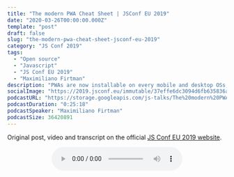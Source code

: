 ```yaml
---
title: "The modern PWA Cheat Sheet | JSConf EU 2019"
date: "2020-03-26T00:00:00.000Z"
template: "post"
draft: false
slug: "the-modern-pwa-cheat-sheet-jsconf-eu-2019"
category: "JS Conf 2019"
tags:
  - "Open source"
  - "Javascript"
  - "JS Conf EU 2019"
  - "Maximiliano Firtman"
description: "PWAs are now installable on every mobile and desktop OSs, but there is a lot of new things since last year we need to do to create a successful experience. We will start understanding the App Lifecycle on every OS including new APIs, the limitations on iOS and how to deal with them, and how WebAPK works on Android. We will mention challenges on desktop PWAs, including multi-window management and we will finally cover distribution channels, including new DOM events to improve analytics, how to create a custom Install experience, and how to distribute the app in the store."
socialImage: "https://2019.jsconf.eu/immutable/37effe6dc3094d6fb635836a5737f8547beb940e/images/cms/maximiliano-firtman-88d49636-1000-square.jpg"
podcastURL: "https://storage.googleapis.com/js-talks/The%20modern%20PWA%20Cheat%20Sheet%20by%20Maximiliano%20Firtman%20%C2%A0JSConf%20EU%202019.mp3"
podcastDuration: "0:25:18"
podcastSpeaker: "Maximiliano Firtman"
podcastSize: 36420891
---
```


Original post, video and transcript on the official [JS Conf EU 2019 website](https://2019.jsconf.eu/maximiliano-firtman/the-modern-pwa-cheat-sheet.html).

<!-- End of podcast preview -->

<div style="text-align: center">
	<audio controls="controls">
		<source type="audio/mp3" src="https://storage.googleapis.com/js-talks/The%20modern%20PWA%20Cheat%20Sheet%20by%20Maximiliano%20Firtman%20%C2%A0JSConf%20EU%202019.mp3"></source>
		<p>Your browser does not support the audio element.</p>
	</audio>
</div>